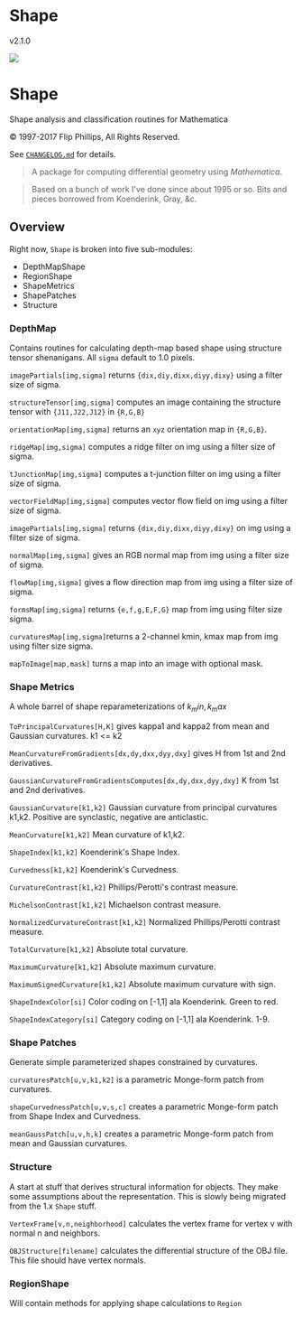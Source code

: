 # Shape

v2.1.0

![](icon.png)

# Shape
Shape analysis and classification routines for Mathematica

© 1997-2017 Flip Phillips, All Rights Reserved.

See [`CHANGELOG.md`](CHANGELOG.md) for details.

> A package for computing differential geometry using _Mathematica_.

> Based on a bunch of work I've done since about 1995 or so. Bits and pieces borrowed from Koenderink, Gray, &c.

## Overview

Right now, `Shape` is broken into five sub-modules:

* DepthMapShape
* RegionShape
* ShapeMetrics
* ShapePatches
* Structure

### DepthMap

Contains routines for calculating depth-map based shape using structure tensor shenanigans. All `sigma` default to 1.0 pixels.


`imagePartials[img,sigma]` returns `{dix,diy,dixx,diyy,dixy}` using a filter size of sigma.

`structureTensor[img,sigma]` computes an image containing the structure tensor with `{J11,J22,J12}` in `{R,G,B}`

`orientationMap[img,sigma]` returns an `xyz` orientation map in `{R,G,B}`.

`ridgeMap[img,sigma]` computes a ridge filter on img using a filter size of sigma.

`tJunctionMap[img,sigma]` computes a t-junction filter on img using a filter size of sigma.

`vectorFieldMap[img,sigma]` computes vector flow field on img using a filter size of sigma.

`imagePartials[img,sigma]` returns `{dix,diy,dixx,diyy,dixy}` on img using a filter size of sigma.

`normalMap[img,sigma]` gives an RGB normal map from img using a filter size of sigma.

`flowMap[img,sigma]` gives a flow direction map from img using a filter size of sigma.

`formsMap[img,sigma]` returns `{e,f,g,E,F,G}` map from img using filter size sigma.

`curvaturesMap[img,sigma]`returns a 2-channel kmin, kmax map from img using filter size sigma.

`mapToImage[map,mask]` turns a map into an image with optional mask.

### Shape Metrics

A whole barrel of shape reparameterizations of $k_min,k_max$

`ToPrincipalCurvatures[H,K]` gives kappa1 and kappa2 from mean and Gaussian curvatures. k1 <= k2

`MeanCurvatureFromGradients[dx,dy,dxx,dyy,dxy]` gives H from 1st and 2nd derivatives.

`GaussianCurvatureFromGradientsComputes[dx,dy,dxx,dyy,dxy]` K from 1st and 2nd derivatives.

`GaussianCurvature[k1,k2]` Gaussian curvature from principal curvatures k1,k2. Positive are synclastic, negative are anticlastic.

`MeanCurvature[k1,k2]` Mean curvature of k1,k2.

`ShapeIndex[k1,k2]` Koenderink's Shape Index.

`Curvedness[k1,k2]` Koenderink's Curvedness.

`CurvatureContrast[k1,k2]` Phillips/Perotti's contrast measure.

`MichelsonContrast[k1,k2]` Michaelson contrast measure.

`NormalizedCurvatureContrast[k1,k2]` Normalized Phillips/Perotti contrast measure.

`TotalCurvature[k1,k2]` Absolute total curvature.

`MaximumCurvature[k1,k2]` Absolute maximum curvature.

`MaximumSignedCurvature[k1,k2]` Absolute maximum curvature with sign.

`ShapeIndexColor[si]` Color coding on [-1,1] ala Koenderink. Green to red.

`ShapeIndexCategory[si]` Category coding on [-1,1] ala Koenderink. 1-9.

### Shape Patches

Generate simple parameterized shapes constrained by curvatures.

`curvaturesPatch[u,v,k1,k2]` is a parametric Monge-form patch from curvatures.

`shapeCurvednessPatch[u,v,s,c]` creates a parametric Monge-form patch from Shape Index and Curvedness.

`meanGaussPatch[u,v,h,k]` creates a parametric Monge-form patch from mean and Gaussian curvatures.

### Structure

A start at stuff that derives structural information for objects. They make some assumptions about the representation. This is slowly being migrated from the 1.x `Shape` stuff.

`VertexFrame[v,n,neighborhood]` calculates the vertex frame for vertex v with normal n and neighbors.

`OBJStructure[filename]` calculates the differential structure of the OBJ file. This file should have vertex normals.
 

### RegionShape

Will contain methods for applying shape calculations to `Region`
